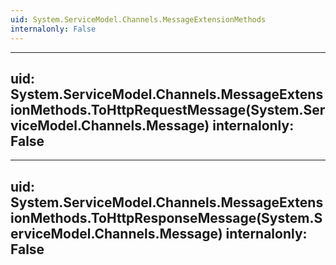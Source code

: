 ```yaml
---
uid: System.ServiceModel.Channels.MessageExtensionMethods
internalonly: False
---
```


---
uid: System.ServiceModel.Channels.MessageExtensionMethods.ToHttpRequestMessage(System.ServiceModel.Channels.Message)
internalonly: False
---

---
uid: System.ServiceModel.Channels.MessageExtensionMethods.ToHttpResponseMessage(System.ServiceModel.Channels.Message)
internalonly: False
---
